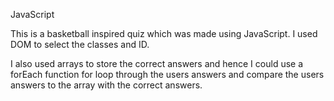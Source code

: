 JavaScript

This is a basketball inspired quiz
which was made using JavaScript.
I used DOM to select the classes and ID. 

I also used arrays to store the correct answers and hence I could use a forEach function for loop through the users answers and compare the users answers to the array with the correct answers.
